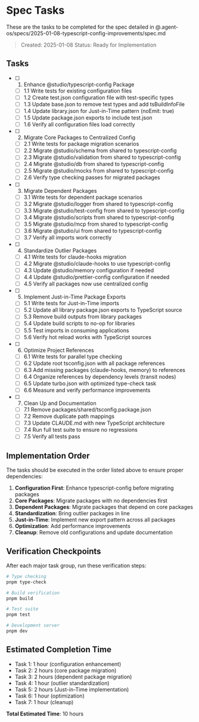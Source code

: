 # Spec Tasks

These are the tasks to be completed for the spec detailed in @.agent-os/specs/2025-01-08-typescript-config-improvements/spec.md

> Created: 2025-01-08
> Status: Ready for Implementation

## Tasks

- [ ] 1. Enhance @studio/typescript-config Package
  - [ ] 1.1 Write tests for existing configuration files
  - [ ] 1.2 Create test.json configuration file with test-specific types
  - [ ] 1.3 Update base.json to remove test types and add tsBuildInfoFile
  - [ ] 1.4 Update library.json for Just-in-Time pattern (noEmit: true)
  - [ ] 1.5 Update package.json exports to include test.json
  - [ ] 1.6 Verify all configuration files load correctly

- [ ] 2. Migrate Core Packages to Centralized Config
  - [ ] 2.1 Write tests for package migration scenarios
  - [ ] 2.2 Migrate @studio/schema from shared to typescript-config
  - [ ] 2.3 Migrate @studio/validation from shared to typescript-config
  - [ ] 2.4 Migrate @studio/db from shared to typescript-config
  - [ ] 2.5 Migrate @studio/mocks from shared to typescript-config
  - [ ] 2.6 Verify type checking passes for migrated packages

- [ ] 3. Migrate Dependent Packages
  - [ ] 3.1 Write tests for dependent package scenarios
  - [ ] 3.2 Migrate @studio/logger from shared to typescript-config
  - [ ] 3.3 Migrate @studio/test-config from shared to typescript-config
  - [ ] 3.4 Migrate @studio/scripts from shared to typescript-config
  - [ ] 3.5 Migrate @studio/mcp from shared to typescript-config
  - [ ] 3.6 Migrate @studio/ui from shared to typescript-config
  - [ ] 3.7 Verify all imports work correctly

- [ ] 4. Standardize Outlier Packages
  - [ ] 4.1 Write tests for claude-hooks migration
  - [ ] 4.2 Migrate @studio/claude-hooks to use typescript-config
  - [ ] 4.3 Update @studio/memory configuration if needed
  - [ ] 4.4 Update @studio/prettier-config configuration if needed
  - [ ] 4.5 Verify all packages now use centralized config

- [ ] 5. Implement Just-in-Time Package Exports
  - [ ] 5.1 Write tests for Just-in-Time imports
  - [ ] 5.2 Update all library package.json exports to TypeScript source
  - [ ] 5.3 Remove build outputs from library packages
  - [ ] 5.4 Update build scripts to no-op for libraries
  - [ ] 5.5 Test imports in consuming applications
  - [ ] 5.6 Verify hot reload works with TypeScript sources

- [ ] 6. Optimize Project References
  - [ ] 6.1 Write tests for parallel type checking
  - [ ] 6.2 Update root tsconfig.json with all package references
  - [ ] 6.3 Add missing packages (claude-hooks, memory) to references
  - [ ] 6.4 Organize references by dependency levels (transit nodes)
  - [ ] 6.5 Update turbo.json with optimized type-check task
  - [ ] 6.6 Measure and verify performance improvements

- [ ] 7. Clean Up and Documentation
  - [ ] 7.1 Remove packages/shared/tsconfig.package.json
  - [ ] 7.2 Remove duplicate path mappings
  - [ ] 7.3 Update CLAUDE.md with new TypeScript architecture
  - [ ] 7.4 Run full test suite to ensure no regressions
  - [ ] 7.5 Verify all tests pass

## Implementation Order

The tasks should be executed in the order listed above to ensure proper dependencies:

1. **Configuration First**: Enhance typescript-config before migrating packages
2. **Core Packages**: Migrate packages with no dependencies first
3. **Dependent Packages**: Migrate packages that depend on core packages
4. **Standardization**: Bring outlier packages in line
5. **Just-in-Time**: Implement new export pattern across all packages
6. **Optimization**: Add performance improvements
7. **Cleanup**: Remove old configurations and update documentation

## Verification Checkpoints

After each major task group, run these verification steps:

```bash
# Type checking
pnpm type-check

# Build verification
pnpm build

# Test suite
pnpm test

# Development server
pnpm dev
```

## Estimated Completion Time

- Task 1: 1 hour (configuration enhancement)
- Task 2: 2 hours (core package migration)
- Task 3: 2 hours (dependent package migration)
- Task 4: 1 hour (outlier standardization)
- Task 5: 2 hours (Just-in-Time implementation)
- Task 6: 1 hour (optimization)
- Task 7: 1 hour (cleanup)

**Total Estimated Time**: 10 hours
